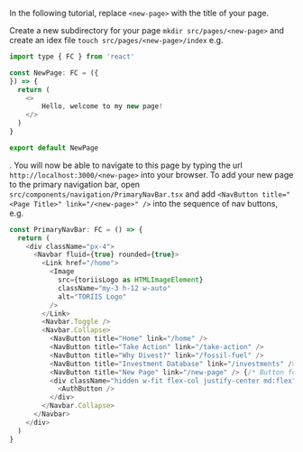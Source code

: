 In the following tutorial, replace `<new-page>` with the title of your page.

Create a new subdirectory for your page `mkdir src/pages/<new-page>` and create an idex file `touch src/pages/<new-page>/index` e.g.
```js
import type { FC } from 'react'

const NewPage: FC = ({
}) => {
  return (
    <>
        Hello, welcome to my new page! 
    </>
  )
}

export default NewPage

```
. You will now be able to navigate to this page by typing the url `http://localhost:3000/<new-page>` into your browser. To add your new page to the primary navigation bar, open `src/components/navigation/PrimaryNavBar.tsx` and add `<NavButton title="<Page Title>" link="/<new-page>" />` into the sequence of nav buttons, e.g.
```js
const PrimaryNavBar: FC = () => {
  return (
    <div className="px-4">
      <Navbar fluid={true} rounded={true}>
        <Link href="/home">
          <Image
            src={toriisLogo as HTMLImageElement}
            className="my-3 h-12 w-auto"
            alt="TORIIS Logo"
          />
        </Link>
        <Navbar.Toggle />
        <Navbar.Collapse>
          <NavButton title="Home" link="/home" />
          <NavButton title="Take Action" link="/take-action" />
          <NavButton title="Why Divest?" link="/fossil-fuel" />
          <NavButton title="Investment Database" link="/investments" />
          <NavButton title="New Page" link="/new-page" /> {/* Button for new page */}
          <div className="hidden w-fit flex-col justify-center md:flex">
            <AuthButton />
          </div>
        </Navbar.Collapse>
      </Navbar>
    </div>
  )
}
```
